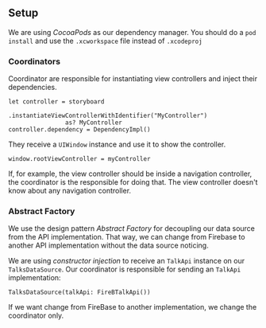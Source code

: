 ## Setup
We are using *CocoaPods* as our dependency manager.
You should do a ```pod install``` and use the ```.xcworkspace``` file instead of ```.xcodeproj```

### Coordinators
Coordinator are responsible for instantiating view controllers and inject their dependencies.

```
let controller = storyboard
                .instantiateViewControllerWithIdentifier("MyController")
                as? MyController
controller.dependency = DependencyImpl()                
```
They receive a ```UIWindow``` instance and use it to show the controller.

```
window.rootViewController = myController
```
If, for example, the view controller should be inside a navigation controller, the coordinator is the responsible for doing that. The view controller doesn't know about any navigation controller.

### Abstract Factory
We use the design pattern *Abstract Factory* for decoupling our data source from the API implementation. That way, we can change from Firebase to another API implementation without the data source noticing.

We are using *constructor injection* to receive an ```TalkApi``` instance on our ```TalksDataSource```. Our coordinator is responsible for sending an ```TalkApi``` implementation:
```
TalksDataSource(talkApi: FireBTalkApi())
```
If we want change from FireBase to another implementation, we change the coordinator only.
